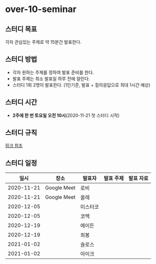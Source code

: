 # over-10-seminar
## 스터디 목표
각자 관심있는 주제로 약 15분간 발표한다.


## 스터디 방법
- 각자 원하는 주제를 정하여 발표 준비를 한다.
- 발표 주제는 최소 발표일 하루 전에 알린다.
- 스터디 1회 2명이 발표한다. (1인기준, 발표 + 질의응답으로 최대 1시간 예상)


## 스터디 시간
- **2주에 한 번 토요일 오전 10시**(2020-11-21 첫 스터디 시작)


## 스터디 규칙
[링크 참조](https://github.com/Over-10-Study/study-rule)


## 스터디 일정
| 일시       | 장소        | 발표자   | 발표 주제 | 발표 자료 |
|------------|-------------|----------|-----------|-----------|
| 2020-11-21 | Google Meet | 로비     |           |           |
| 2020-11-21 | Google Meet | 올레     |           |           |
| 2020-12-05 |             | 미스터코 |           |           |
| 2020-12-05 |             | 코맥     |           |           |
| 2020-12-19 |             | 에이든   |           |           |
| 2020-12-19 |             | 희봉     |           |           |
| 2021-01-02 |             | 슬로스   |           |           |
| 2021-01-02 |             | 아이크   |           |           |
